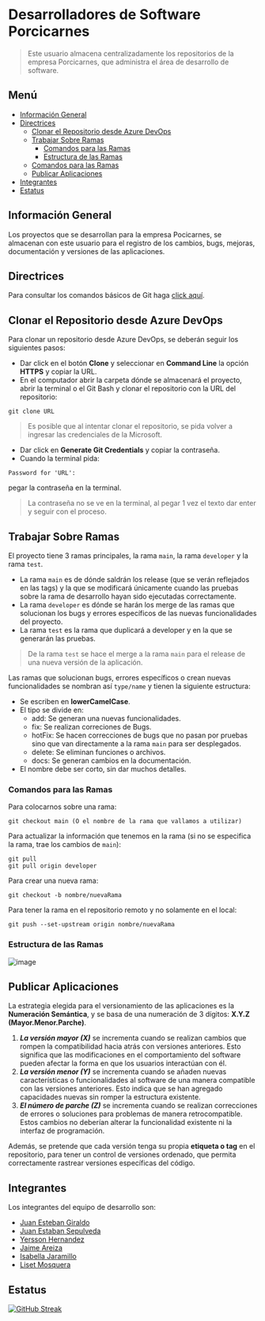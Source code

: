 # Desarrolladores de Software Porcicarnes
> Este usuario almacena centralizadamente los repositorios de la empresa Porcicarnes, que administra el área de desarrollo de software.


## Menú
* [Información General](#información-general)
* [Directrices](#directrices)
  - [Clonar el Repositorio desde Azure DevOps](#clonar-el-repositorio-desde-azure-devops)
  - [Trabajar Sobre Ramas](#trabajar-sobre-ramas)
    + [Comandos para las Ramas](#comandos-para-las-ramas)
    + [Estructura de las Ramas](#estructura-de-las-ramas)
  - [Comandos para las Ramas](#comandos-para-las-ramas)
  - [Publicar Aplicaciones](#publicar-aplicaciones)
* [Integrantes](#integrantes)
* [Estatus](#estatus)


## Información General
Los proyectos que se desarrollan para la empresa Pocicarnes, se almacenan con este usuario para el registro de los cambios, bugs, mejoras, documentación y versiones de las aplicaciones.

 
## Directrices
Para consultar los comandos básicos de Git haga [click aquí](https://gist.github.com/dasdo/9ff71c5c0efa037441b6).


## Clonar el Repositorio desde Azure DevOps
Para clonar un repositorio desde Azure DevOps, se deberán seguir los siguientes pasos:
* Dar click en el botón **Clone** y seleccionar en **Command Line** la opción **HTTPS** y copiar la URL.
* En el computador abrir la carpeta dónde se almacenará el proyecto, abrir la terminal o el Git Bash y clonar el repositorio con la URL del repositorio:

```
git clone URL
```
> Es posible que al intentar clonar el repositorio, se pida volver a ingresar las credenciales de la Microsoft.

* Dar click en **Generate Git Credentials** y copiar la contraseña.
* Cuando la terminal pida:
```
Password for 'URL':
```
  pegar la contraseña en la terminal.

> La contraseña no se ve en la terminal, al pegar 1 vez el texto dar enter y seguir con el proceso.


## Trabajar Sobre Ramas
El proyecto tiene 3 ramas principales, la rama ```main```, la rama ```developer``` y la rama ```test```. 
* La rama ```main``` es de dónde saldrán los release (que se verán reflejados en las tags) y la que se modificará únicamente cuando las pruebas sobre la rama de desarrollo hayan sido ejecutadas correctamente.
* La rama ```developer``` es dónde se harán los merge de las ramas que solucionan los bugs y errores específicos de las nuevas funcionalidades del proyecto.
* La rama ```test``` es la rama que duplicará a developer y en la que se generarán las pruebas.
> De la rama ```test``` se hace el merge a la rama ```main``` para el release de una nueva versión de la aplicación.

Las ramas que solucionan bugs, errores específicos o crean nuevas funcionalidades se nombran así ```type/name``` y tienen la siguiente estructura:
* Se escriben en **lowerCamelCase**.
* El tipo se divide en:
  - add: Se generan una nuevas funcionalidades.
  - fix: Se realizan correciones de Bugs.
  - hotFix: Se hacen correcciones de bugs que no pasan por pruebas sino que van directamente a la rama ```main``` para ser desplegados.
  - delete: Se eliminan funciones o archivos.
  - docs: Se generan cambios en la documentación.
* El nombre debe ser corto, sin dar muchos detalles.

### Comandos para las Ramas
Para colocarnos sobre una rama:
```
git checkout main (O el nombre de la rama que vallamos a utilizar)
```

Para actualizar la información que tenemos en la rama (si no se especifica la rama, trae los cambios de ```main```):
```
git pull
git pull origin developer
```

Para crear una nueva rama:
```
git checkout -b nombre/nuevaRama
```

Para tener la rama en el repositorio remoto y no solamente en el local:
```
git push --set-upstream origin nombre/nuevaRama
```

### Estructura de las Ramas
![image](https://github.com/devAnt0/devAnt0/assets/142921169/a6d756b1-1c7a-4a3f-a40c-d9895aed6444)


## Publicar Aplicaciones
La estrategia elegida para el versionamiento de las aplicaciones es la **Numeración Semántica**, y se basa de una numeración de 3 dígitos: **X.Y.Z (Mayor.Menor.Parche)**.

1. ***La versión mayor (X)*** se incrementa cuando se realizan cambios que rompen la compatibilidad hacia atrás con versiones anteriores. Esto significa que las modificaciones en el comportamiento del software pueden afectar la forma en que los usuarios interactúan con él.
2. ***La versión menor (Y)*** se incrementa cuando se añaden nuevas características o funcionalidades al software de una manera compatible con las versiones anteriores. Esto indica que se han agregado capacidades nuevas sin romper la estructura existente.
3. ***El número de parche (Z)*** se incrementa cuando se realizan correcciones de errores o soluciones para problemas de manera retrocompatible. Estos cambios no deberían alterar la funcionalidad existente ni la interfaz de programación.

Además, se pretende que cada versión tenga su propia **etiqueta o tag** en el repositorio, para tener un control de versiones ordenado, que permita correctamente rastrear versiones específicas del código.

## Integrantes
Los integrantes del equipo de desarrollo son:
* [Juan Esteban Giraldo](https://github.com/YHPSNK99)
* [Juan Estaban Sepulveda](https://github.com/LePaposie)
* [Yersson Hernandez](https://github.com/YHPSNK99)
* [Jaime Areiza](https://github.com/Jareiza99)
* [Isabella Jaramillo](https://github.com/isabela3013)
* [Liset Mosquera](https://github.com/Lissy07)


## Estatus
[![GitHub Streak](http://github-readme-streak-stats.herokuapp.com?user=devAnt0&theme=dark&background=000000)](https://git.io/streak-stats)
